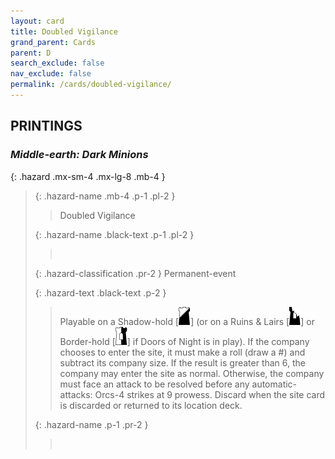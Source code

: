 ```yaml
---
layout: card
title: Doubled Vigilance
grand_parent: Cards
parent: D
search_exclude: false
nav_exclude: false
permalink: /cards/doubled-vigilance/
---
```


## PRINTINGS


### _Middle-earth: Dark Minions_

{: .hazard .mx-sm-4 .mx-lg-8 .mb-4 }
> {: .hazard-name .mb-4 .p-1 .pl-2 }
> > <div class="hazard-mp"></div>
> > <div class="card-name">Doubled Vigilance</div>
>
> {: .hazard-name .black-text .p-1 .pl-2 }
> > &nbsp;
>
> {: .hazard-classification .pr-2 }
> Permanent-event
>
> {: .hazard-text .black-text .p-2 }
> > Playable on a Shadow-hold \[![](/assets/images/shadow-hold.svg)] (or on a Ruins & Lairs \[![](/assets/images/ruinlair.svg)] or Border-hold \[![](/assets/images/border-hold.svg)] if Doors of Night is in play). If the company chooses to enter the site, it must make a roll (draw a #) and subtract its company size. If the result is greater than 6, the company may enter the site as normal. Otherwise, the company must face an attack to be resolved before any automatic-attacks: Orcs-4 strikes at 9 prowess. Discard when  the site card is discarded or returned to its location deck. 
>
> {: .hazard-name .p-1 .pr-2 }
> > <div class="card-shield"></div>
> > <div class="card-corruption">&nbsp;</div>
